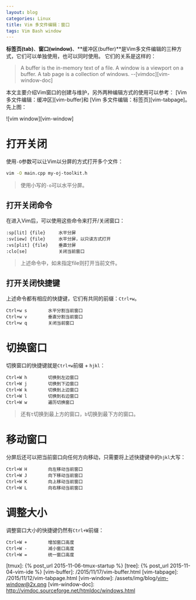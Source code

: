 ```yaml
---
layout: blog
categories: Linux
title: Vim 多文件编辑：窗口
tags: Vim Bash window 
---
```


**标签页(tab)**、**窗口(window)**、**缓冲区(buffer)**是Vim多文件编辑的三种方式，它们可以单独使用，也可以同时使用。
它们的关系是这样的：

> A buffer is the in-memory text of a file.  A window is a viewport on a buffer.  A tab page is a collection of windows.
> --[vimdoc][vim-window-doc]

本文主要介绍Vim窗口的创建与维护，另外两种编辑方式的使用可以参考： 
[Vim 多文件编辑：缓冲区][vim-buffer]和 [Vim 多文件编辑：标签页][vim-tabpage]。先上图：

![vim window][vim-window]

<!--more-->

# 打开关闭

使用`-O`参数可以让Vim以分屏的方式打开多个文件：

```bash
vim -O main.cpp my-oj-toolkit.h
```

> 使用小写的`-o`可以水平分屏。

## 打开关闭命令

在进入Vim后，可以使用这些命令来打开/关闭窗口：

```vim
:sp[lit] {file}     水平分屏
:sv[iew] {file}     水平分屏，以只读方式打开
:vs[plit] {file}    垂直分屏
:clo[se]            关闭当前窗口
```

> 上述命令中，如未指定file则打开当前文件。

## 打开关闭快捷键

上述命令都有相应的快捷键，它们有共同的前缀：`Ctrl+w`。

```
Ctrl+w s        水平分割当前窗口
Ctrl+w v        垂直分割当前窗口
Ctrl+w q        关闭当前窗口
```

# 切换窗口

切换窗口的快捷键就是`Ctrl+w`前缀 + `hjkl`：

```
Ctrl+W h        切换到左边窗口
Ctrl+W j        切换到下边窗口
Ctrl+W k        切换到上边窗口
Ctrl+W l        切换到右边窗口
Ctrl+W w        遍历切换窗口
```

> 还有`t`切换到最上方的窗口，`b`切换到最下方的窗口。

# 移动窗口

分屏后还可以把当前窗口向任何方向移动，只需要将上述快捷键中的`hjkl`大写：

```
Ctrl+W H        向左移动当前窗口
Ctrl+W J        向下移动当前窗口
Ctrl+W K        向上移动当前窗口
Ctrl+W L        向右移动当前窗口
```

# 调整大小

调整窗口大小的快捷键仍然有`Ctrl+W`前缀：

```
Ctrl+W +        增加窗口高度
Ctrl+W -        减小窗口高度
Ctrl+W =        统一窗口高度
```

[tmux]: {% post_url 2015-11-06-tmux-startup %}
[tree]: {% post_url 2015-11-04-vim-ide %}
[vim-buffer]: /2015/11/17/vim-buffer.html
[vim-tabpage]: /2015/11/12/vim-tabpage.html
[vim-window]: /assets/img/blog/vim-window@2x.png
[vim-window-doc]: http://vimdoc.sourceforge.net/htmldoc/windows.html
